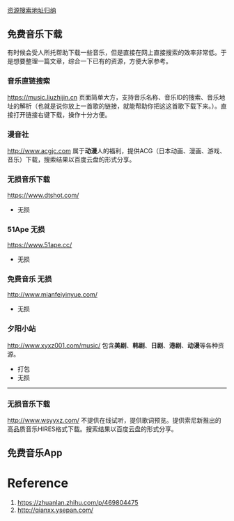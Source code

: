 

[资源搜索地址归纳](http://qianxx.ysepan.com/)

## 免费音乐下载

有时候会受人所托帮助下载一些音乐，但是直接在网上直接搜索的效率非常低。于是想要整理一篇文章，综合一下已有的资源，方便大家参考。


### 音乐直链搜索
https://music.liuzhijin.cn
页面简单大方，支持音乐名称、音乐ID的搜索、音乐地址的解析（也就是说你放上一首歌的链接，就能帮助你把这这首歌下载下来。）。直接打开链接右键下载，操作十分方便。

### 漫音社
http://www.acgjc.com
属于**动漫**人的福利，提供ACG（日本动画、漫画、游戏、音乐）下载，搜索结果以百度云盘的形式分享。

### 无损音乐下载
https://www.dtshot.com/
* 无损

### 51Ape 无损
https://www.51ape.cc/
* 无损

### 免费音乐 无损
http://www.mianfeiyinyue.com/
* 无损

### 夕阳小站 
http://www.xyxz001.com/music/
包含**美剧**、**韩剧**、**日剧**、**港剧**、**动漫**等各种资源。

* 打包
* 无损

---
### 无损音乐下载
http://www.wsyyxz.com/
不提供在线试听，提供歌词预览。提供索尼新推出的高品质音乐HIRES格式下载。搜索结果以百度云盘的形式分享。


## 免费音乐App

# Reference
1. https://zhuanlan.zhihu.com/p/469804475
2. http://qianxx.ysepan.com/